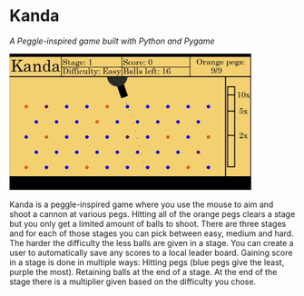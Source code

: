 # Kanda
*A Peggle-inspired game built with Python and Pygame*

![Gameplay Demo](assets/other/KandaGameplay.gif)

Kanda is a peggle-inspired game where you use the mouse to aim and shoot a cannon at various pegs. 
Hitting all of the orange pegs clears a stage but you only get a limited amount of balls to shoot.
There are three stages and for each of those stages you can pick between easy, medium and hard.
The harder the difficulty the less balls are given in a stage.
You can create a user to automatically save any scores to a local leader board.
Gaining score in a stage is done in multiple ways:
  Hitting pegs (blue pegs give the least, purple the most).
  Retaining balls at the end of a stage.
  At the end of the stage there is a multiplier given based on the difficulty you chose.
